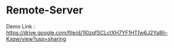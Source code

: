 # Remote-Server

Demo Link : https://drive.google.com/file/d/1l0zqfSCLctXH7YF1HTfw6J2Ya8h-Kxqw/view?usp=sharing
